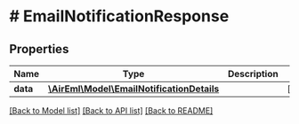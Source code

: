# # EmailNotificationResponse

## Properties

Name | Type | Description | Notes
------------ | ------------- | ------------- | -------------
**data** | [**\AirEml\Model\EmailNotificationDetails**](EmailNotificationDetails.md) |  | [optional]

[[Back to Model list]](../../README.md#models) [[Back to API list]](../../README.md#endpoints) [[Back to README]](../../README.md)
